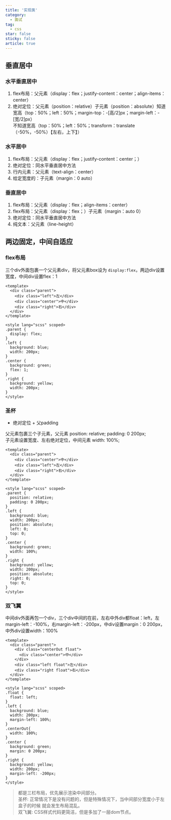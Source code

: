 ```yaml
---
title: '实现类'
category:
  - 面试
tag:
  - css
star: false
sticky: false  
article: true
---
```


## 垂直居中

### 水平垂直居中

1. flex布局：父元素（display：flex；justify-content：center；align-items：center）
2. 绝对定位：父元素（position：relative）子元素（position：absolute）
​知道宽高（top：50%；left：50%；margin-top：-[高/2]px；margin-left：-[宽/2]px）  
​不知道宽高（top：50%；left：50%；transform：translate（-50%，-50%）【左右，上下】）

### 水平居中

1. flex布局：父元素（display：flex；justify-content：center；）
2. 绝对定位：同水平垂直居中方法
3. 行内元素：父元素（text-align：center）
4. 给定宽度的：子元素（margin：0 auto）

### 垂直居中

1. flex布局：父元素（display：flex；align-items：center）
2. flex布局：父元素（display：flex；）子元素（margin：auto 0）
3. 绝对定位：同水平垂直居中方法
4. 纯文本：父元素（line-height）

## 两边固定，中间自适应

### flex布局

三个div外面包裹一个父元素div，将父元素box设为 `display:flex`，两边div设置宽度，中间div设置flex：1

``` vue
<template>
  <div class="parent">
    <div class="left">左</div>
    <div class="center">中</div>
    <div class="right">右</div>
  </div>
</template>

<style lang="scss" scoped>
.parent {
  display: flex;
}
.left {
  background: blue;
  width: 200px;
}
.center {
  background: green;
  flex: 1;
}
.right {
  background: yellow;
  width: 200px;
}
</style>
```

### 圣杯

- 绝对定位 + 父padding

父元素包裹三个子元素，父元素 position: relative; padding: 0 200px;  
子元素设置宽度、左右绝对定位，中间元素 width: 100%;

``` vue
<template>
  <div class="parent">
    <div class="center">中</div>
    <div class="left">左</div>
    <div class="right">右</div>
  </div>
</template>

<style lang="scss" scoped>
.parent {
  position: relative;
  padding: 0 200px;
}
.left {
  background: blue;
  width: 200px;
  position: absolute;
  left: 0;
  top: 0;
}
.center {
  background: green;
  width: 100%;
}
.right {
  background: yellow;
  width: 200px;
  position: absolute;
  right: 0;
  top: 0;
}
</style>
```

### 双飞翼

中间div外面再包一个div，三个div中间的在前，左右中外div都float：left，左margin-left：-100%，右margin-left：-200px，中div设置margin：0 200px，中外div设置width：100%

``` vue
<template>
  <div class="parent">
    <div class="centerOut float">
      <div class="center">中</div>
    </div>
    <div class="left float">左</div>
    <div class="right float">右</div>
  </div>
</template>

<style lang="scss" scoped>
.float {
  float: left;
}
.left {
  background: blue;
  width: 200px;
  margin-left: 100%;
}
.centerOut{
  width: 100%;
}
.center {
  background: green;
  margin: 0 200px;
}
.right {
  background: yellow;
  width: 200px;
  margin-left: -200px;
}
</style>
```

> 都是三栏布局，优先展示渲染中间部分。  
> 圣杯: 正常情况下是没有问题的，但是特殊情况下，当中间部分宽度小于左盒子的时候 就会发生布局混乱。   
> 双飞翼: CSS样式代码更简洁，但是多加了一层dom节点。  